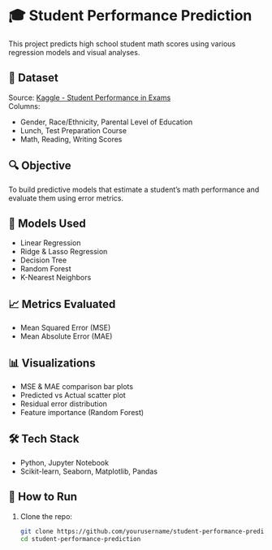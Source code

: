 # 🎓 Student Performance Prediction

This project predicts high school student math scores using various regression models and visual analyses.

## 📁 Dataset
Source: [Kaggle - Student Performance in Exams](https://www.kaggle.com/datasets/spscientist/students-performance-in-exams)  
Columns:
- Gender, Race/Ethnicity, Parental Level of Education
- Lunch, Test Preparation Course
- Math, Reading, Writing Scores

## 🔍 Objective
To build predictive models that estimate a student’s math performance and evaluate them using error metrics.

## 🧪 Models Used
- Linear Regression
- Ridge & Lasso Regression
- Decision Tree
- Random Forest
- K-Nearest Neighbors

## 📈 Metrics Evaluated
- Mean Squared Error (MSE)
- Mean Absolute Error (MAE)

## 📊 Visualizations
- MSE & MAE comparison bar plots
- Predicted vs Actual scatter plot
- Residual error distribution
- Feature importance (Random Forest)

## 🛠️ Tech Stack
- Python, Jupyter Notebook
- Scikit-learn, Seaborn, Matplotlib, Pandas

## 🚀 How to Run
1. Clone the repo:
   ```bash
   git clone https://github.com/yourusername/student-performance-prediction.git
   cd student-performance-prediction
